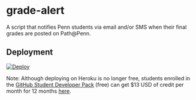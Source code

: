 # grade-alert
A script that notifies Penn students via email and/or SMS when their final grades are posted on Path@Penn.

## Deployment

[![Deploy](https://www.herokucdn.com/deploy/button.svg)](https://heroku.com/deploy?template=https://github.com/rm03/grade-alert)

Note: Although deploying on Heroku is no longer free, students enrolled in the [GitHub Student Developer Pack](https://education.github.com/pack) (free) can get $13 USD of credit per month for 12 months [here](https://www.heroku.com/github-students/signup). 
